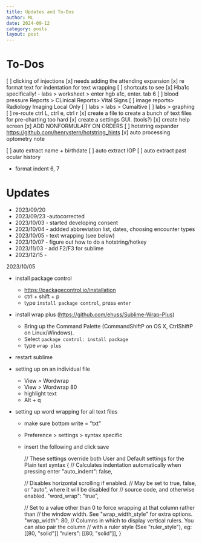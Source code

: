 ```yaml
---
title: Updates and To-Dos
author: ML
date: 2024-09-12
category: posts
layout: post
---
```


# To-Dos

[ ] clicking of injections
[x] needs adding the attending expansion 
[x] re format text for indentation for text wrapping
[ ] shortcuts to see 
	[x] Hba1c specifically!
		- labs > worksheet > enter hgb a1c, enter. tab 6
	[ ] blood pressure Reports > CLinical Reports>  Vital Signs
	[ ] image reports> Radiology Imaging Local Only
	[ ] labs > labs > Cumaltive
	[ ] labs > graphing
[ ] re-route ctrl L, ctrl e, ctrl r 
[x] create a file to create a bunch of text files for pre-charting too hard
[x] create a settings GUI. (tools?)
[x] create help screen
[x] ADD NONFORMULARY ON ORDERS
[ ] hotstring expander https://github.com/henrystern/hotstring_hints
[x] auto processing optometry note

[ ] auto extract name + birthdate
[ ] auto extract IOP
[ ] auto extract past ocular history
- format indent 6, 7 


# Updates

* 2023/09/20 
* 2023/09/23 -autocorrected
* 2023/10/03 - started developing consent
* 2023/10/04 - addded abbreviation list, dates, choosing encounter types
* 2023/10/05 - text wrapping (see below)
* 2023/10/07 - figure out how to do a hotstring/hotkey
* 2023/11/03 - add F2/F3  for sublime
* 2023/12/15 - 

2023/10/05
- install package control
	- https://packagecontrol.io/installation
	- ctrl + shift + p
	- type `install package control`, press `enter`
- install wrap plus (https://github.com/ehuss/Sublime-Wrap-Plus)
	- Bring up the Command Palette (CommandShiftP on OS X, CtrlShiftP on Linux/Windows).
	- Select `package control: install package`
	- type `wrap plus`
- restart sublime

- setting up on an individual file
	- View > Wordwrap
	- View > Wordwrap 80
	- highlight text
	- Alt + q 
- setting up word wrapping for all text files
	- make sure bottom write = "txt"
	- Preference > settings > syntax specific
	- insert the following and click save

		// These settings override both User and Default settings for the Plain text syntax
		{
		// Calculates indentation automatically when pressing enter
		"auto_indent": false,

	    // Disables horizontal scrolling if enabled.
	    // May be set to true, false, or "auto", where it will be disabled for
	    // source code, and otherwise enabled.
	    "word_wrap": "true",

		// Set to a value other than 0 to force wrapping at that column rather than
		// the window width. See "wrap_width_style" for extra options.
		"wrap_width": 80,
		// Columns in which to display vertical rulers. You can also pair the column
		// with a ruler style (See "ruler_style"), eg: [[80, "solid"]]
		"rulers": [[80, "solid"]],
		}


